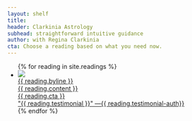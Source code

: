 ```yaml
---
layout: shelf
title:
header: Clarkinia Astrology
subhead: straightforward intuitive guidance
author: with Regina Clarkinia
cta: Choose a reading based on what you need now.
---
```

<!-- bgimage: store_home_bg_1200px_bags_bags_all_type_of_bags.jpg -->
<body>
<article class="store">
  <div class="store-items">
    <ul>
      {% for reading in site.readings %}
      <li>
        <a href="{{ reading.url }}">
        <div class="store-top">
          <div class="store-button">
            <img src="{{ site.github.url }}/assets/img/{{ reading.button }}" >
          </div>
          <div class="store-byline">
            <h8>{{ reading.byline }}</h8>
          </div>
          <div class ="store-whatuget">
            <h15>{{ reading.content }}</h15>
          </div>
          <div class="store-cta-button">
            <h15>{{ reading.cta }}</h15>
          </div>
          <div class="store-testimonial">
            <h15>"{{ reading.testimonial }}" —{{ reading.testimonial-auth}}</h15>
          </div>
        </div> <!-- closes store-top -->
        </a>
      </li>
      {% endfor %}
    </ul>
  </div><!-- closes store-items -->
</article>
</body>
